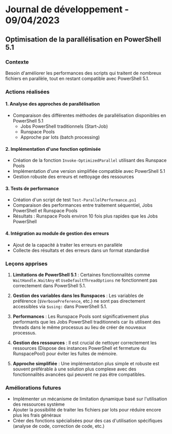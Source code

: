 # Journal de développement - 09/04/2023

## Optimisation de la parallélisation en PowerShell 5.1

### Contexte

Besoin d'améliorer les performances des scripts qui traitent de nombreux fichiers en parallèle, tout en restant compatible avec PowerShell 5.1.

### Actions réalisées

#### 1. Analyse des approches de parallélisation

- Comparaison des différentes méthodes de parallélisation disponibles en PowerShell 5.1
  - Jobs PowerShell traditionnels (Start-Job)
  - Runspace Pools
  - Approche par lots (batch processing)

#### 2. Implémentation d'une fonction optimisée

- Création de la fonction `Invoke-OptimizedParallel` utilisant des Runspace Pools
- Implémentation d'une version simplifiée compatible avec PowerShell 5.1
- Gestion robuste des erreurs et nettoyage des ressources

#### 3. Tests de performance

- Création d'un script de test `Test-ParallelPerformance.ps1`
- Comparaison des performances entre traitement séquentiel, Jobs PowerShell et Runspace Pools
- Résultats : Runspace Pools environ 10 fois plus rapides que les Jobs PowerShell

#### 4. Intégration au module de gestion des erreurs

- Ajout de la capacité à traiter les erreurs en parallèle
- Collecte des résultats et des erreurs dans un format standardisé

### Leçons apprises

1. **Limitations de PowerShell 5.1** : Certaines fonctionnalités comme `WaitHandle.WaitAny` et `UseDefaultThreadOptions` ne fonctionnent pas correctement dans PowerShell 5.1.

2. **Gestion des variables dans les Runspaces** : Les variables de préférence (`$VerbosePreference`, etc.) ne sont pas directement accessibles via `$using:` dans PowerShell 5.1.

3. **Performances** : Les Runspace Pools sont significativement plus performants que les Jobs PowerShell traditionnels car ils utilisent des threads dans le même processus au lieu de créer de nouveaux processus.

4. **Gestion des ressources** : Il est crucial de nettoyer correctement les ressources (Dispose des instances PowerShell et fermeture du RunspacePool) pour éviter les fuites de mémoire.

5. **Approche simplifiée** : Une implémentation plus simple et robuste est souvent préférable à une solution plus complexe avec des fonctionnalités avancées qui peuvent ne pas être compatibles.

### Améliorations futures

- Implémenter un mécanisme de limitation dynamique basé sur l'utilisation des ressources système
- Ajouter la possibilité de traiter les fichiers par lots pour réduire encore plus les frais généraux
- Créer des fonctions spécialisées pour des cas d'utilisation spécifiques (analyse de code, correction de code, etc.)
